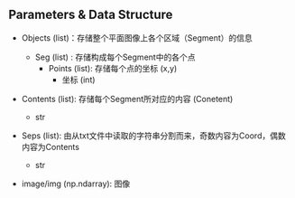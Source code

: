 ## Parameters & Data Structure

- Objects (list)：存储整个平面图像上各个区域（Segment）的信息

  - Seg (list) : 存储构成每个Segment中的各个点
    - Points (list): 存储每个点的坐标 (x,y)
      - 坐标 (int)

- Contents (list): 存储每个Segment所对应的内容 (Conetent) 

  - str

- Seps (list): 由从txt文件中读取的字符串分割而来，奇数内容为Coord，偶数内容为Contents

  - str

- image/img (np.ndarray): 图像

  ​
